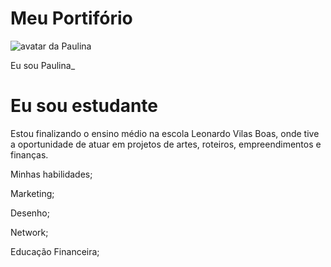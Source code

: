 # Meu Portifório
<!DOCTYPE html>
<html lang="pt-br">
  <head>
    <meta charset="UTF-8" />
    <meta name="viewport" content="width=device-width, initial-scale=1.0" />
    <link rel="stylesheet" href="style.css" />
    <title>Meu portfólio</title>
  </head>
  <body></body>
</html>
<body>
  <img src="img/avatar-perfil.png" alt="avatar da Paulina" srcset="" />
  <p>Eu sou Paulina_</p>
  <h1>Eu sou estudante</h1>
  <p>
    Estou finalizando o ensino médio na escola Leonardo Vilas Boas,
      onde tive a oportunidade de atuar em projetos de artes, roteiros, 
      empreendimentos e finanças.
<body>
  <!-- código omitido -->
  <p>Minhas habilidades;</p>
  <p>Marketing;</p>
  <p>Desenho;</p>
  <p>Network;</p>
  <p>Educação Financeira;</p>
  </div>
</body>
<header class="container">
    <!-- código omitido -->
  </header>

